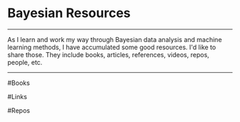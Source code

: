 # Bayesian Resources

<hr></hr>

As I learn and work my way through Bayesian data analysis and machine learning methods, I have accumulated some good resources. I'd like to share those. They include books, articles, references, videos, repos, people, etc.
<hr></hr>

#Books

#Links

#Repos